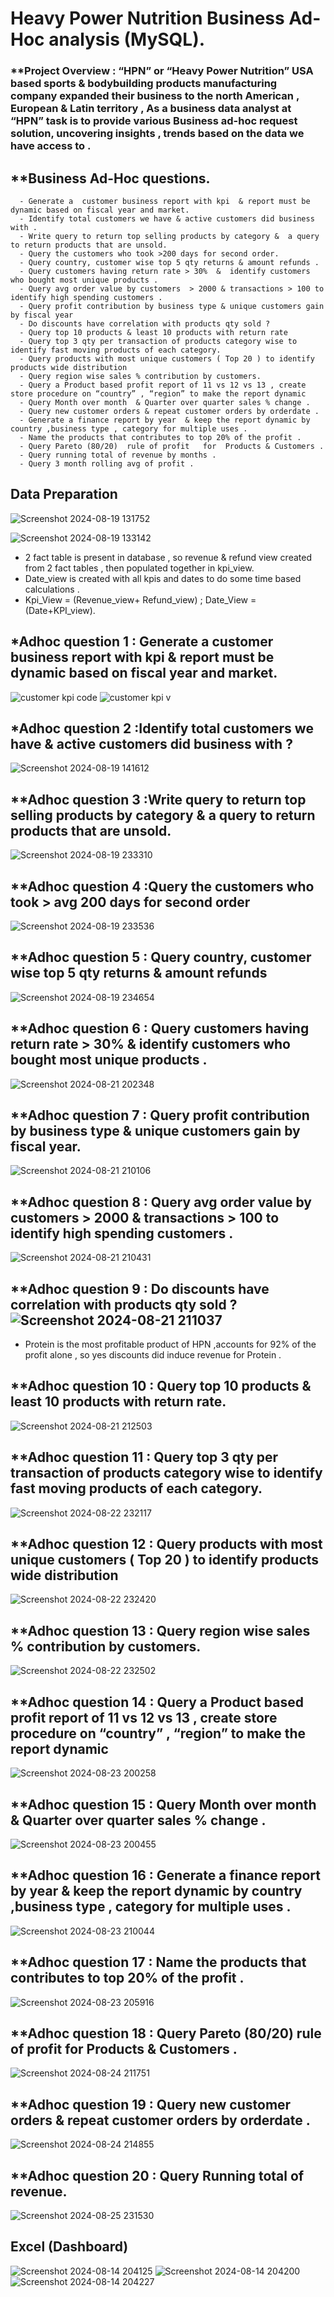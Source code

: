 # Heavy Power Nutrition Business Ad-Hoc analysis (MySQL).


### **Project Overview : “HPN”  or “Heavy Power Nutrition” USA based sports & bodybuilding products manufacturing company expanded their business to the north American , European & Latin territory ,  As a business data analyst at “HPN” task is to provide various Business ad-hoc request solution, uncovering insights , trends based on the data we have access to .



## **Business Ad-Hoc questions.

      - Generate a  customer business report with kpi  & report must be dynamic based on fiscal year and market. 
      - Identify total customers we have & active customers did business with . 
      - Write query to return top selling products by category &  a query to return products that are unsold. 
      - Query the customers who took >200 days for second order. 
      - Query country, customer wise top 5 qty returns & amount refunds .
      - Query customers having return rate > 30%  &  identify customers who bought most unique products . 
      - Query avg order value by customers  > 2000 & transactions > 100 to identify high spending customers .
      - Query profit contribution by business type & unique customers gain by fiscal year
      - Do discounts have correlation with products qty sold ?
      - Query top 10 products & least 10 products with return rate
      - Query top 3 qty per transaction of products category wise to identify fast moving products of each category.
      - Query products with most unique customers ( Top 20 ) to identify products wide distribution
      - Query region wise sales % contribution by customers.
      - Query a Product based profit report of 11 vs 12 vs 13 , create store procedure on “country” , “region” to make the report dynamic
      - Query Month over month  & Quarter over quarter sales % change .
      - Query new customer orders & repeat customer orders by orderdate .
      - Generate a finance report by year  & keep the report dynamic by country ,business type , category for multiple uses .
      - Name the products that contributes to top 20% of the profit .
      - Query Pareto (80/20)  rule of profit   for  Products & Customers . 
      - Query running total of revenue by months .
      - Query 3 month rolling avg of profit .

## Data Preparation 
![Screenshot 2024-08-19 131752](https://github.com/user-attachments/assets/bc2cd141-6b3b-4744-b089-3f3c475187db)

![Screenshot 2024-08-19 133142](https://github.com/user-attachments/assets/daa8d363-7066-4422-ac89-17bcba7ed912)
- 2 fact table is present in database , so revenue & refund view created from 2 fact tables , then populated together in kpi_view.
- Date_view is created with all kpis and dates  to do some time based calculations .
- Kpi_View = (Revenue_view+ Refund_view)  ;  Date_View = (Date+KPI_view).
## *Adhoc question 1 : Generate a  customer business report with kpi  & report must be dynamic based on fiscal year and market. 
![customer kpi code](https://github.com/user-attachments/assets/3e196d34-13b9-4580-bed0-e0e0a92e7ca4)
![customer kpi v ](https://github.com/user-attachments/assets/a8d0f8d5-e32a-43ba-b775-92c5df366aeb)

## *Adhoc question 2  :Identify total customers we have & active customers did business with ? 

![Screenshot 2024-08-19 141612](https://github.com/user-attachments/assets/f2fb05d0-73f9-40a6-9085-b81db8eea7d2) 

## **Adhoc question 3  :Write query to return top selling products by category &  a query to return products that are unsold.
![Screenshot 2024-08-19 233310](https://github.com/user-attachments/assets/5b9ebe1c-5eb6-4b28-ad0b-7ac938cef774)
## **Adhoc question 4  :Query the customers who took > avg 200 days for second order

![Screenshot 2024-08-19 233536](https://github.com/user-attachments/assets/74c4802d-1fab-4e5b-acb5-3f4309f76af0)
## **Adhoc question 5 : Query country, customer wise top 5 qty returns & amount refunds 
![Screenshot 2024-08-19 234654](https://github.com/user-attachments/assets/dca5b174-0c07-4702-92a4-ffb200a40dee)
## **Adhoc question 6 : Query customers having return rate > 30% &  identify customers who bought most unique products .
![Screenshot 2024-08-21 202348](https://github.com/user-attachments/assets/630bb72d-6e31-49e0-8e6f-c8f0f299c6df)
 ## **Adhoc question 7 : Query profit contribution by business type & unique customers gain by fiscal year.
 
![Screenshot 2024-08-21 210106](https://github.com/user-attachments/assets/c548f522-3cd8-40e0-909c-eab9ea1ada0f)

 ## **Adhoc question 8 : Query avg order value by customers  > 2000 & transactions > 100 to identify high spending customers .
 
![Screenshot 2024-08-21 210431](https://github.com/user-attachments/assets/2f77463c-cb26-49bb-b574-9b3382b5f932)
 ## **Adhoc question 9 : Do discounts have correlation with products qty sold ?![Screenshot 2024-08-21 211037](https://github.com/user-attachments/assets/d43f6980-832d-4e91-8365-feeb6969065e)

 - Protein is the most profitable product of HPN ,accounts for 92% of the profit alone , so yes discounts did induce revenue for Protein .

 ## **Adhoc question 10 : Query top 10 products & least 10 products with return rate.
 ![Screenshot 2024-08-21 212503](https://github.com/user-attachments/assets/d01df033-e993-474c-968f-1ef4f643a054)

 ## **Adhoc question 11 :  Query top 3 qty per transaction of products category wise to identify fast moving products of each category.
 ![Screenshot 2024-08-22 232117](https://github.com/user-attachments/assets/fff0faa1-7bbe-421d-83e4-3d344f99a864)
  ## **Adhoc question 12 : Query products with most unique customers ( Top 20 ) to identify products wide distribution 
  ![Screenshot 2024-08-22 232420](https://github.com/user-attachments/assets/c165adf3-acba-4dac-84af-2fc51f867e0b)
## **Adhoc question 13 : Query region wise sales % contribution by customers.
 ![Screenshot 2024-08-22 232502](https://github.com/user-attachments/assets/07af4378-624f-469b-b469-1d563374440c)
 ## **Adhoc question 14 : Query a Product based profit report of 11 vs 12 vs 13 , create store procedure on “country” , “region” to make the report dynamic
 ![Screenshot 2024-08-23 200258](https://github.com/user-attachments/assets/3213b6d3-ddbf-433a-a828-ea7342004a3b)
  ## **Adhoc question 15 : Query Month over month  & Quarter over quarter sales % change .
  ![Screenshot 2024-08-23 200455](https://github.com/user-attachments/assets/86dd6360-f3e9-4355-8a0a-fc1223fa6934)
 ## **Adhoc question 16 : Generate a finance report by year  & keep the report dynamic by country ,business type , category for multiple uses .
 ![Screenshot 2024-08-23 210044](https://github.com/user-attachments/assets/7a4b128b-a738-482d-a206-0b98d3bb3a76)
  ## **Adhoc question 17 : Name the products that contributes to top 20% of the profit .
  ![Screenshot 2024-08-23 205916](https://github.com/user-attachments/assets/b629fcfc-3d4c-4a29-b877-b6e53d0de5c1)


   ## **Adhoc question 18 :  Query Pareto (80/20)  rule of profit   for  Products & Customers .

   ![Screenshot 2024-08-24 211751](https://github.com/user-attachments/assets/8bd8ab5d-c477-4e5f-a25b-0cbeae83c27f)
   ## **Adhoc question 19 : Query new customer orders & repeat customer orders by orderdate .
   
![Screenshot 2024-08-24 214855](https://github.com/user-attachments/assets/1b61a1cc-8f06-4a35-baaa-133ac000b9e4)
   ## **Adhoc question 20 : Query Running total of revenue.
   ![Screenshot 2024-08-25 231530](https://github.com/user-attachments/assets/6afb5137-0644-487d-89d7-21dc422b3f11)



 



## Excel (Dashboard)


![Screenshot 2024-08-14 204125](https://github.com/user-attachments/assets/56836460-2e58-4ad3-87e9-2b40e0aea4fb)
![Screenshot 2024-08-14 204200](https://github.com/user-attachments/assets/91473313-9d5b-4c6d-9404-89dcbde3a133)
![Screenshot 2024-08-14 204227](https://github.com/user-attachments/assets/29e04d7a-f4cb-4fc8-a916-7bf427e98378)
